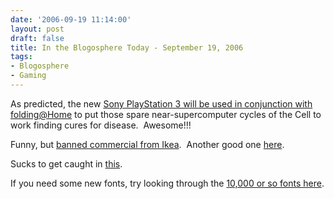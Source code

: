 ```yaml
---
date: '2006-09-19 11:14:00'
layout: post
draft: false
title: In the Blogosphere Today - September 19, 2006
tags:
- Blogosphere
- Gaming
---
```


As predicted, the new [Sony PlayStation 3 will be used in conjunction with folding@Home](http://www.cnn.com/2006/TECH/fun.games/09/18/playstation.folding/index.html) to put those spare near-supercomputer cycles of the Cell to work finding cures for disease.  Awesome!!!

Funny, but [banned commercial from Ikea](http://video.google.com/videoplay?docid=2903640119776330459).  Another good one [here](http://video.google.com/videoplay?docid=-5541642657553069688).

Sucks to get caught in [this](http://video.google.com/videoplay?docid=1120793438507203379).

If you need some new fonts, try looking through the [10,000 or so fonts here](http://betterfonts.com/).
